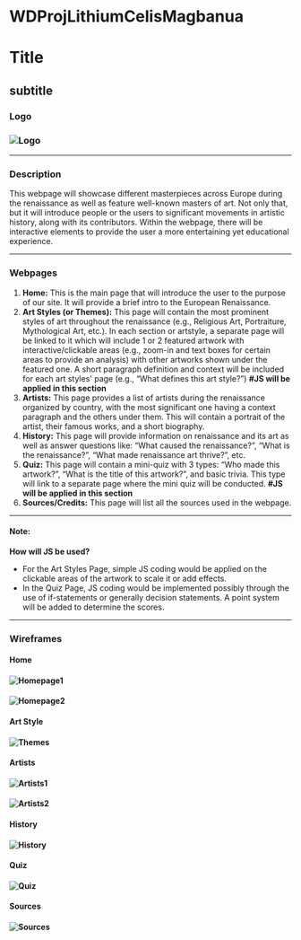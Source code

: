 # WDProjLithiumCelisMagbanua
# Title
## subtitle
### Logo
### ![Logo](./asset/logo-project.png " logo")
*****
### Description
This webpage will showcase different masterpieces across Europe during the renaissance as well as feature well-known masters of art. Not only that, but it will introduce people or the users to significant movements in artistic history, along with its contributors. Within the webpage, there will be interactive elements to provide the user a more entertaining yet educational experience. 
*****
### Webpages
1. **Home:** This is the main page that will introduce the user to the purpose of our site. It will provide a brief intro to the European Renaissance.
2. **Art Styles (or Themes):** This page will contain the most prominent styles of art throughout the renaissance (e.g., Religious Art, Portraiture, Mythological Art, etc.). In each section or artstyle, a separate page will be linked to it which will include 1 or 2 featured artwork with interactive/clickable areas (e.g., zoom-in and text boxes for certain areas to provide an analysis) with other artworks shown under the featured one. A short paragraph definition and context will be included for each art styles' page (e.g., “What defines this art style?”) **#JS will be applied in this section**
3. **Artists:** This page provides a list of artists during the renaissance organized by country, with the most significant one having a context paragraph and the others under them. This will contain a portrait of the artist, their famous works, and a short biography. 
4. **History:** This page will provide information on renaissance and its art as well as answer questions like: “What caused the renaissance?”, “What is the renaissance?”, “What made renaissance art thrive?”, etc. 
5. **Quiz:** This page will contain a mini-quiz with 3 types: “Who made this artwork?”, “What is the title of this artwork?”, and basic trivia. This type will link to a separate page where the mini quiz will be conducted. **#JS will be applied in this section** 
6. **Sources/Credits:** This page will list all the sources used in the webpage. 
*****
#### Note:
**How will JS be used?**
* For the Art Styles Page, simple JS coding would be applied on the clickable areas of the artwork to scale it or add effects. 
* In the Quiz Page, JS coding would be implemented possibly through the use of if-statements or  generally decision statements. A point system will be added to determine the scores.
*****

### Wireframes
#### Home 
#### ![Homepage1](./asset/homepage.png "homepage1")
#### ![Homepage2](./asset/homepage-no-menu.png "homepage2")

#### Art Style 
#### ![Themes](./asset/themes.png "themes")

#### Artists 
#### ![Artists1](./asset/artists.png "artists1")
#### ![Artists2](./asset/artist-prev-next.png "artists2")

####  History 
#### ![History](./asset/history.png "history")

#### Quiz 
#### ![Quiz](./asset/mini-quiz.png "mini quiz")

#### Sources 
#### ![Sources](./asset/sources.png "sources")

